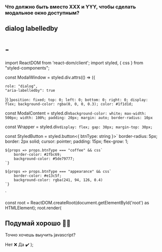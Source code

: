 ### Что должно быть вместо XXX и YYY, чтобы сделать модальное окно доступным?
## dialog labelledby
# -

import ReactDOM from 'react-dom/client';
import styled, { css } from "styled-components";

const ModalWindow = styled.div.attrs(() => ({

<!--
    role: "XXX",
    "YYY": true
-->

    role: "dialog",
    "aria-labelledby": true
}) )`
    position: fixed;
    top: 0;
    left: 0;
    bottom: 0;
    right: 0;
    display: flex;
    background-color: rgba(0, 0, 0, 0.3);
    color: #1f1d1d;
`

const ModalContent = styled.div`
    background-color: white;
    max-width: 500px;
    width: 100%;
    padding: 20px;
    margin: auto;
    border-radius: 10px
`

const Wrapper = styled.div`
    display: flex;
    gap: 30px;
    margin-top: 30px;
`

const StyledButton = styled.button<{ btnType: string }>`
    border-radius: 5px;
    border: 2px solid;
    cursor: pointer;
    padding: 15px;
    flex-grow: 1;

    ${props => props.btnType === "coffee" && css`
        border-color: #2fbc69;
        background-color: #5de79777;
    `}
    
    ${props => props.btnType === "appearance" && css`
        border-color: #e13c5f;
        background-color: rgba(241, 94, 126, 0.4)
    `}
`



const root = ReactDOM.createRoot(document.getElementById('root') as HTMLElement);
root.render(
    <ModalWindow>
        <ModalContent>
            <h2>Подумай хорошо 🙇‍♂️</h2>
            <p>Точно хочешь выучить javascript?</p>
            <Wrapper>
                <StyledButton btnType="appearance">Нет ❌</StyledButton>
                <StyledButton btnType="coffee">Да ✔️</StyledButton>
            </Wrapper>
        </ModalContent>
    </ModalWindow>
);
